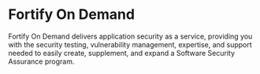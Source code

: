 # Fortify On Demand

Fortify On Demand delivers application security as a service, providing you with the security testing, vulnerability management, expertise, and support needed to easily create, supplement, and expand a Software Security Assurance program.
